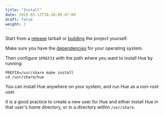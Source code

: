 ```yaml
---
title: "Install"
date: 2019-03-13T18:28:08-07:00
draft: false
weight: 2
---
```


Start from a [release](/releases/) tarball or [building](https://github.com/cloudera/hue#getting-started) the project yourself.

Make sure you have the [dependencies](/administrator/installation/dependencies/) for your operating system.

Then configure `$PREFIX` with the path where you want to install Hue by running:

    PREFIX=/usr/share make install
    cd /usr/share/hue

You can install Hue anywhere on your system, and run Hue as a non-root user.

It is a good practice to create a new user for Hue and either install Hue in
that user's home directory, or in a directory within `/usr/share`.
